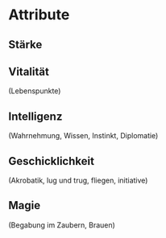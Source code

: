 # Attribute

## Stärke


## Vitalität

(Lebenspunkte)


## Intelligenz
(Wahrnehmung, Wissen, Instinkt, Diplomatie)


## Geschicklichkeit

(Akrobatik, lug und trug, fliegen, initiative)


## Magie
(Begabung im Zaubern, Brauen)